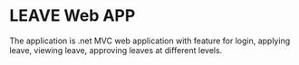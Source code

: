 # LEAVE Web APP
The application is .net MVC web application with feature for login, applying leave, viewing leave, approving leaves at different levels.
